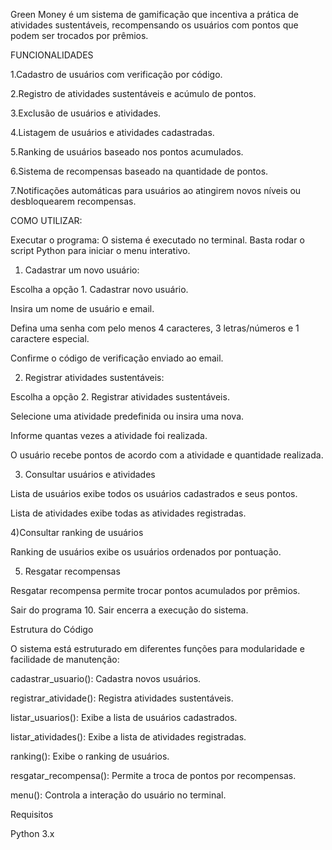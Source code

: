 Green Money é um sistema de gamificação que incentiva a prática de atividades sustentáveis, recompensando os usuários com pontos que podem ser trocados por prêmios.

FUNCIONALIDADES

1.Cadastro de usuários com verificação por código.

2.Registro de atividades sustentáveis e acúmulo de pontos.

3.Exclusão de usuários e atividades.

4.Listagem de usuários e atividades cadastradas.

5.Ranking de usuários baseado nos pontos acumulados.

6.Sistema de recompensas baseado na quantidade de pontos.

7.Notificações automáticas para usuários ao atingirem novos níveis ou desbloquearem recompensas.

COMO UTILIZAR:

Executar o programa:
O sistema é executado no terminal. Basta rodar o script Python para iniciar o menu interativo.

1) Cadastrar um novo usuário:

Escolha a opção 1. Cadastrar novo usuário.

Insira um nome de usuário e email.

Defina uma senha com pelo menos 4 caracteres, 3 letras/números e 1 caractere especial.

Confirme o código de verificação enviado ao email.

2) Registrar atividades sustentáveis:

Escolha a opção 2. Registrar atividades sustentáveis.

Selecione uma atividade predefinida ou insira uma nova.

Informe quantas vezes a atividade foi realizada.

O usuário recebe pontos de acordo com a atividade e quantidade realizada.

3) Consultar usuários e atividades

Lista de usuários exibe todos os usuários cadastrados e seus pontos.

Lista de atividades exibe todas as atividades registradas.

4)Consultar ranking de usuários

Ranking de usuários exibe os usuários ordenados por pontuação.

5) Resgatar recompensas

Resgatar recompensa permite trocar pontos acumulados por prêmios.

Sair do programa
10. Sair encerra a execução do sistema.

Estrutura do Código

O sistema está estruturado em diferentes funções para modularidade e facilidade de manutenção:

cadastrar_usuario(): Cadastra novos usuários.

registrar_atividade(): Registra atividades sustentáveis.

listar_usuarios(): Exibe a lista de usuários cadastrados.

listar_atividades(): Exibe a lista de atividades registradas.

ranking(): Exibe o ranking de usuários.

resgatar_recompensa(): Permite a troca de pontos por recompensas.

menu(): Controla a interação do usuário no terminal.

Requisitos

Python 3.x
